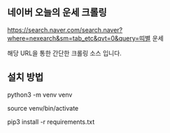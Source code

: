 ## 네이버 오늘의 운세 크롤링
https://search.naver.com/search.naver?where=nexearch&sm=tab_etc&qvt=0&query=띠별 운세

해당 URL을 통한 간단한 크롤링 소스 입니다.

## 설치 방법
python3 -m venv venv


source venv/bin/activate

pip3 install -r requirements.txt